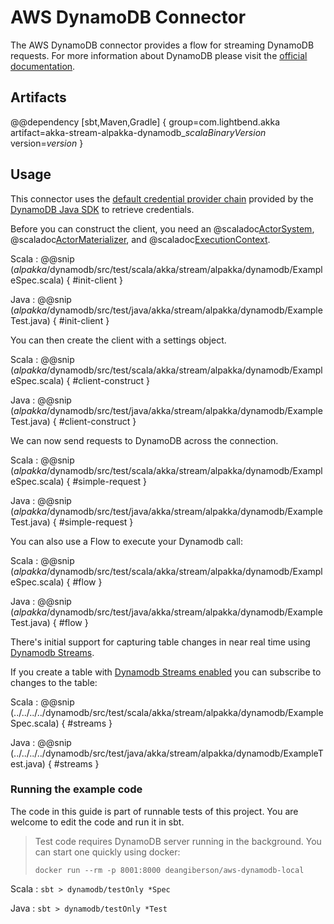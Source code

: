 # AWS DynamoDB Connector

The AWS DynamoDB connector provides a flow for streaming DynamoDB requests. For more information about DynamoDB please visit the [official documentation](https://aws.amazon.com/dynamodb/).

## Artifacts

@@dependency [sbt,Maven,Gradle] {
  group=com.lightbend.akka
  artifact=akka-stream-alpakka-dynamodb_$scalaBinaryVersion$
  version=$version$
}

## Usage

This connector uses the [default credential provider chain](http://docs.aws.amazon.com/sdk-for-java/v1/developer-guide/credentials.html) provided by the [DynamoDB Java SDK](http://docs.aws.amazon.com/sdk-for-java/v1/developer-guide/basics.html) to retrieve credentials.

Before you can construct the client, you need an @scaladoc[ActorSystem](akka.actor.ActorSystem), @scaladoc[ActorMaterializer](akka.stream.ActorMaterializer), and @scaladoc[ExecutionContext](scala.concurrent.ExecutionContext).

Scala
: @@snip ($alpakka$/dynamodb/src/test/scala/akka/stream/alpakka/dynamodb/ExampleSpec.scala) { #init-client }

Java
: @@snip ($alpakka$/dynamodb/src/test/java/akka/stream/alpakka/dynamodb/ExampleTest.java) { #init-client }

You can then create the client with a settings object.

Scala
: @@snip ($alpakka$/dynamodb/src/test/scala/akka/stream/alpakka/dynamodb/ExampleSpec.scala) { #client-construct }

Java
: @@snip ($alpakka$/dynamodb/src/test/java/akka/stream/alpakka/dynamodb/ExampleTest.java) { #client-construct }

We can now send requests to DynamoDB across the connection.

Scala
: @@snip ($alpakka$/dynamodb/src/test/scala/akka/stream/alpakka/dynamodb/ExampleSpec.scala) { #simple-request }

Java
: @@snip ($alpakka$/dynamodb/src/test/java/akka/stream/alpakka/dynamodb/ExampleTest.java) { #simple-request }

You can also use a Flow to execute your Dynamodb call:

Scala
: @@snip ($alpakka$/dynamodb/src/test/scala/akka/stream/alpakka/dynamodb/ExampleSpec.scala) { #flow }

Java
: @@snip ($alpakka$/dynamodb/src/test/java/akka/stream/alpakka/dynamodb/ExampleTest.java) { #flow }

There's initial support for capturing table changes in near real time using <a href="http://docs.aws.amazon.com/amazondynamodb/latest/developerguide/Streams.html">Dynamodb Streams</a>. 

If you create a table with <a href="http://docs.aws.amazon.com/AWSJavaSDK/latest/javadoc/com/amazonaws/services/dynamodbv2/model/StreamSpecification.html#withStreamEnabled-java.lang.Boolean-">Dynamodb Streams enabled</a>
you can subscribe to changes to the table:

Scala
: @@snip (../../../../dynamodb/src/test/scala/akka/stream/alpakka/dynamodb/ExampleSpec.scala) { #streams }

Java
: @@snip (../../../../dynamodb/src/test/java/akka/stream/alpakka/dynamodb/ExampleTest.java) { #streams }


### Running the example code

The code in this guide is part of runnable tests of this project. You are welcome to edit the code and run it in sbt.

> Test code requires DynamoDB server running in the background. You can start one quickly using docker:
>
> `docker run --rm -p 8001:8000 deangiberson/aws-dynamodb-local`

Scala
:   ```
    sbt
    > dynamodb/testOnly *Spec
    ```

Java
:   ```
    sbt
    > dynamodb/testOnly *Test
    ```

